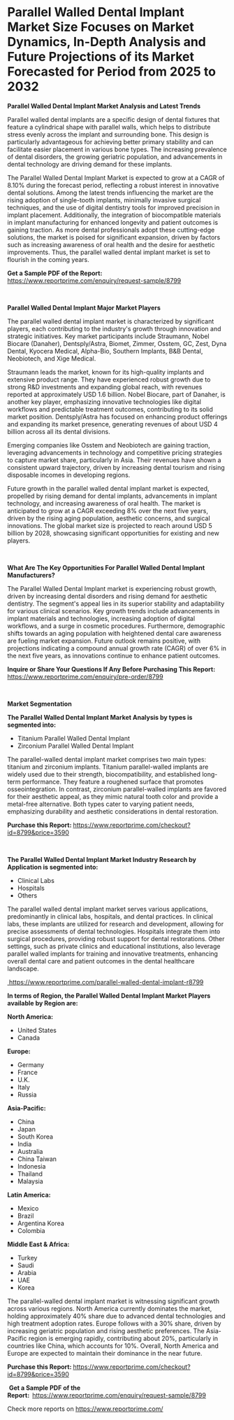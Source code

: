 <p><h1>Parallel Walled Dental Implant Market Size Focuses on Market Dynamics, In-Depth Analysis and Future Projections of its Market Forecasted for Period from 2025 to 2032</h1></p><p><strong>Parallel Walled Dental Implant Market Analysis and Latest Trends</strong></p>
<p><p>Parallel walled dental implants are a specific design of dental fixtures that feature a cylindrical shape with parallel walls, which helps to distribute stress evenly across the implant and surrounding bone. This design is particularly advantageous for achieving better primary stability and can facilitate easier placement in various bone types. The increasing prevalence of dental disorders, the growing geriatric population, and advancements in dental technology are driving demand for these implants.</p><p>The Parallel Walled Dental Implant Market is expected to grow at a CAGR of 8.10% during the forecast period, reflecting a robust interest in innovative dental solutions. Among the latest trends influencing the market are the rising adoption of single-tooth implants, minimally invasive surgical techniques, and the use of digital dentistry tools for improved precision in implant placement. Additionally, the integration of biocompatible materials in implant manufacturing for enhanced longevity and patient outcomes is gaining traction. As more dental professionals adopt these cutting-edge solutions, the market is poised for significant expansion, driven by factors such as increasing awareness of oral health and the desire for aesthetic improvements. Thus, the parallel walled dental implant market is set to flourish in the coming years.</p></p>
<p><strong>Get a Sample PDF of the Report:&nbsp;</strong> <a href="https://www.reportprime.com/enquiry/request-sample/8799?utm_campaign=2738&utm_medium=2&utm_source=Github&utm_content=ia&utm_term=20032025&utm_id=parallel-walled-dental-implant">https://www.reportprime.com/enquiry/request-sample/8799</a></p>
<p>&nbsp;</p>
<p><strong>Parallel Walled Dental Implant Major Market Players</strong></p>
<p><p>The parallel walled dental implant market is characterized by significant players, each contributing to the industry's growth through innovation and strategic initiatives. Key market participants include Straumann, Nobel Biocare (Danaher), Dentsply/Astra, Biomet, Zimmer, Osstem, GC, Zest, Dyna Dental, Kyocera Medical, Alpha-Bio, Southern Implants, B&B Dental, Neobiotech, and Xige Medical. </p><p>Straumann leads the market, known for its high-quality implants and extensive product range. They have experienced robust growth due to strong R&D investments and expanding global reach, with revenues reported at approximately USD 1.6 billion. Nobel Biocare, part of Danaher, is another key player, emphasizing innovative technologies like digital workflows and predictable treatment outcomes, contributing to its solid market position. Dentsply/Astra has focused on enhancing product offerings and expanding its market presence, generating revenues of about USD 4 billion across all its dental divisions.</p><p>Emerging companies like Osstem and Neobiotech are gaining traction, leveraging advancements in technology and competitive pricing strategies to capture market share, particularly in Asia. Their revenues have shown a consistent upward trajectory, driven by increasing dental tourism and rising disposable incomes in developing regions.</p><p>Future growth in the parallel walled dental implant market is expected, propelled by rising demand for dental implants, advancements in implant technology, and increasing awareness of oral health. The market is anticipated to grow at a CAGR exceeding 8% over the next five years, driven by the rising aging population, aesthetic concerns, and surgical innovations. The global market size is projected to reach around USD 5 billion by 2028, showcasing significant opportunities for existing and new players.</p></p>
<p>&nbsp;</p>
<p><strong>What Are The Key Opportunities For Parallel Walled Dental Implant Manufacturers?</strong></p>
<p><p>The Parallel Walled Dental Implant market is experiencing robust growth, driven by increasing dental disorders and rising demand for aesthetic dentistry. The segment's appeal lies in its superior stability and adaptability for various clinical scenarios. Key growth trends include advancements in implant materials and technologies, increasing adoption of digital workflows, and a surge in cosmetic procedures. Furthermore, demographic shifts towards an aging population with heightened dental care awareness are fueling market expansion. Future outlook remains positive, with projections indicating a compound annual growth rate (CAGR) of over 6% in the next five years, as innovations continue to enhance patient outcomes.</p></p>
<p><strong>Inquire or Share Your Questions If Any Before Purchasing This Report:</strong> <a href="https://www.reportprime.com/enquiry/pre-order/8799?utm_campaign=2738&utm_medium=2&utm_source=Github&utm_content=ia&utm_term=20032025&utm_id=parallel-walled-dental-implant">https://www.reportprime.com/enquiry/pre-order/8799</a></p>
<p>&nbsp;</p>
<p><strong>Market Segmentation</strong></p>
<p><strong>The Parallel Walled Dental Implant Market Analysis by types is segmented into:</strong></p>
<p><ul><li>Titanium Parallel Walled Dental Implant</li><li>Zirconium Parallel Walled Dental Implant</li></ul></p>
<p><p>The parallel-walled dental implant market comprises two main types: titanium and zirconium implants. Titanium parallel-walled implants are widely used due to their strength, biocompatibility, and established long-term performance. They feature a roughened surface that promotes osseointegration. In contrast, zirconium parallel-walled implants are favored for their aesthetic appeal, as they mimic natural tooth color and provide a metal-free alternative. Both types cater to varying patient needs, emphasizing durability and aesthetic considerations in dental restoration.</p></p>
<p><strong>Purchase this Report:&nbsp;</strong><a href="https://www.reportprime.com/checkout?id=8799&price=3590&utm_campaign=2738&utm_medium=2&utm_source=Github&utm_content=ia&utm_term=20032025&utm_id=parallel-walled-dental-implant">https://www.reportprime.com/checkout?id=8799&price=3590</a></p>
<p>&nbsp;</p>
<p><strong>The Parallel Walled Dental Implant Market Industry Research by Application is segmented into:</strong></p>
<p><ul><li>Clinical Labs</li><li>Hospitals</li><li>Others</li></ul></p>
<p><p>The parallel walled dental implant market serves various applications, predominantly in clinical labs, hospitals, and dental practices. In clinical labs, these implants are utilized for research and development, allowing for precise assessments of dental technologies. Hospitals integrate them into surgical procedures, providing robust support for dental restorations. Other settings, such as private clinics and educational institutions, also leverage parallel walled implants for training and innovative treatments, enhancing overall dental care and patient outcomes in the dental healthcare landscape.</p></p>
<p><a href="https://www.reportprime.com/parallel-walled-dental-implant-r8799?utm_campaign=2738&utm_medium=2&utm_source=Github&utm_content=ia&utm_term=20032025&utm_id=parallel-walled-dental-implant">&nbsp;https://www.reportprime.com/parallel-walled-dental-implant-r8799</a></p>
<p><strong>In terms of Region, the Parallel Walled Dental Implant Market Players available by Region are:</strong></p>
<p>
    <p> <strong> North America: </strong>
        <ul>
            <li>United States</li>
            <li>Canada</li>
        </ul>
        </p> 
    <p> <strong> Europe: </strong>
        <ul>
            <li>Germany</li>
            <li>France</li>
            <li>U.K.</li>
            <li>Italy</li>
            <li>Russia</li>
        </ul>
        </p> 
    <p> <strong> Asia-Pacific: </strong>
        <ul>
            <li>China</li>
            <li>Japan</li>
            <li>South Korea</li>
            <li>India</li>
            <li>Australia</li>
            <li>China Taiwan</li>
            <li>Indonesia</li>
            <li>Thailand</li>
            <li>Malaysia</li>
        </ul>
        </p> 
    <p> <strong> Latin America: </strong>
        <ul>
            <li>Mexico</li>
            <li>Brazil</li>
            <li>Argentina Korea</li>
            <li>Colombia</li>
        </ul>
        </p> 
    <p> <strong> Middle East & Africa: </strong>
        <ul>
            <li>Turkey</li>
            <li>Saudi</li>
            <li>Arabia</li>
            <li>UAE</li>
            <li>Korea</li>
        </ul>
    </p>
    </p>
<p><p>The parallel-walled dental implant market is witnessing significant growth across various regions. North America currently dominates the market, holding approximately 40% share due to advanced dental technologies and high treatment adoption rates. Europe follows with a 30% share, driven by increasing geriatric population and rising aesthetic preferences. The Asia-Pacific region is emerging rapidly, contributing about 20%, particularly in countries like China, which accounts for 10%. Overall, North America and Europe are expected to maintain their dominance in the near future.</p></p>
<p><strong>Purchase this Report: </strong><a href="https://www.reportprime.com/checkout?id=8799&price=3590&utm_campaign=2738&utm_medium=2&utm_source=Github&utm_content=ia&utm_term=20032025&utm_id=parallel-walled-dental-implant">https://www.reportprime.com/checkout?id=8799&price=3590</a></p>
<p>&nbsp;<strong>Get a Sample PDF of the Report:&nbsp;&nbsp;</strong><a href="https://www.reportprime.com/enquiry/request-sample/8799?utm_campaign=2738&utm_medium=2&utm_source=Github&utm_content=ia&utm_term=20032025&utm_id=parallel-walled-dental-implant">https://www.reportprime.com/enquiry/request-sample/8799</a></p>
<p><strong></strong></p>
<p>Check more reports on <a href="https://www.reportprime.com/?utm_campaign=2738&utm_medium=2&utm_source=Github&utm_content=ia&utm_term=20032025&utm_id=parallel-walled-dental-implant">https://www.reportprime.com/</a></p>
